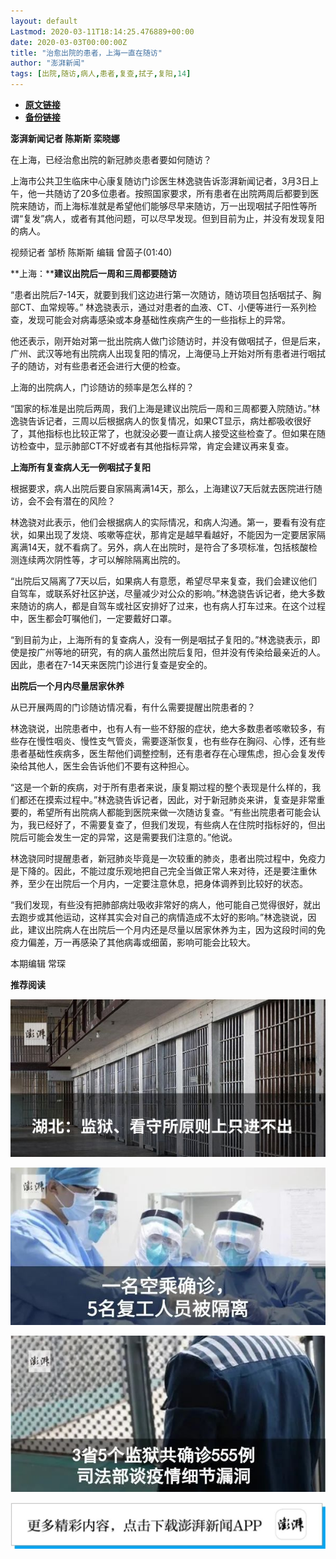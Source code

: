 ```yaml
---
layout: default
Lastmod: 2020-03-11T18:14:25.476889+00:00
date: 2020-03-03T00:00:00Z
title: "治愈出院的患者，上海一直在随访"
author: "澎湃新闻"
tags: [出院,随访,病人,患者,复查,拭子,复阳,14]
---
```


* [**原文链接**](https://mp.weixin.qq.com/s/pK5v-ZnI2QHif0L0LDYlsw)
* [**备份链接**](http://archive.today/QeAXj)


**澎湃新闻记者 陈斯斯 栾晓娜**

  

在上海，已经治愈出院的新冠肺炎患者要如何随访？

  
上海市公共卫生临床中心康复随访门诊医生林逸骁告诉澎湃新闻记者，3月3日上午，他一共随访了20多位患者。按照国家要求，所有患者在出院两周后都要到医院来随访，而上海标准就是希望他们能够尽早来随访，万一出现咽拭子阳性等所谓“复发”病人，或者有其他问题，可以尽早发现。但到目前为止，并没有发现复阳的病人。

  

视频记者 邹桥 陈斯斯 编辑 曾茵子(01:40)  

  
**上海：****建议出院后一周和三周都要随访**

“患者出院后7-14天，就要到我们这边进行第一次随访，随访项目包括咽拭子、胸部CT、血常规等。” 林逸骁表示，通过对患者的血液、CT、小便等进行一系列检查，发现可能会对病毒感染或本身基础性疾病产生的一些指标上的异常。

  
他还表示，刚开始对第一批出院病人做门诊随访时，并没有做咽拭子，但是后来，广州、武汉等地有出院病人出现复阳的情况，上海便马上开始对所有患者进行咽拭子的随访，对有些患者还会进行大便的检查。

  
上海的出院病人，门诊随访的频率是怎么样的？

  
“国家的标准是出院后两周，我们上海是建议出院后一周和三周都要入院随访。”林逸骁告诉记者，三周以后根据病人的恢复情况，如果CT显示，病灶都吸收很好了，其他指标也比较正常了，也就没必要一直让病人接受这些检查了。但如果在随访检查中，显示肺部CT不好或者有其他指标异常，肯定会建议再来复查。

  
**上海所有复查病人无一例咽拭子复阳**

根据要求，病人出院后要自家隔离满14天，那么，上海建议7天后就去医院进行随访，会不会有潜在的风险？

  
林逸骁对此表示，他们会根据病人的实际情况，和病人沟通。第一，要看有没有症状，如果出现了发烧、咳嗽等症状，那肯定是越早看越好，不能因为一定要居家隔离满14天，就不看病了。另外，病人在出院时，是符合了多项标准，包括核酸检测连续两次阴性等，才可以解除隔离出院的。

  
“出院后又隔离了7天以后，如果病人有意愿，希望尽早来复查，我们会建议他们自驾车，或联系好社区护送，尽量减少对公众的影响。”林逸骁告诉记者，绝大多数来随访的病人，都是自驾车或社区安排好了过来，也有病人打车过来。在这个过程中，医生都会叮嘱他们，一定要戴好口罩。

  
“到目前为止，上海所有的复查病人，没有一例是咽拭子复阳的。”林逸骁表示，即使是按广州等地的研究，有的病人虽然出院后复阳，但并没有传染给最亲近的人。因此，患者在7-14天来医院门诊进行复查是安全的。

  
**出院后一个月内尽量居家休养**

从已开展两周的门诊随访情况看，有什么需要提醒出院患者的？

  
林逸骁说，出院患者中，也有人有一些不舒服的症状，绝大多数患者咳嗽较多，有些存在慢性咽炎、慢性支气管炎，需要逐渐恢复，也有些存在胸闷、心悸，还有些患者基础性疾病多，医生帮他们调整控制，还有患者存在心理焦虑，担心会复发传染给其他人，医生会告诉他们不要有这种担心。

  
“这是一个新的疾病，对于所有患者来说，康复期过程的整个表现是什么样的，我们都还在摸索过程中。”林逸骁告诉记者，因此，对于新冠肺炎来讲，复查是非常重要的，希望所有出院病人都能到医院来做一次随访复查。“有些出院患者可能会认为，我已经好了，不需要复查了，但我们发现，有些病人在住院时指标好的，但出院后可能会发生一定的异常，这是需要我们注意的。”他说。

  
林逸骁同时提醒患者，新冠肺炎毕竟是一次较重的肺炎，患者出院过程中，免疫力是下降的。因此，不能过度乐观地把自己完全当做正常人来对待，还是要注重休养，至少在出院后一个月内，一定要注意休息，把身体调养到比较好的状态。

  
“我们发现，有些没有把肺部病灶吸收非常好的病人，他可能自己觉得很好，就出去跑步或其他运动，这样其实会对自己的病情造成不太好的影响。”林逸骁说，因此，建议出院病人在出院后一个月内还是尽量以居家休养为主，因为这段时间的免疫力偏差，万一再感染了其他病毒或细菌，影响可能会比较大。

  

本期编辑 常琛  

  

**推荐阅读**

  

[![](/images/post/bfcdf769ac262801bec9b16cc6422555.jpg)](http://mp.weixin.qq.com/s?__biz=MjM5MzI5NTU3MQ==&mid=2651593304&idx=1&sn=671c6ca0c2dce031191827961bfc6acc&chksm=bd6187e48a160ef286888a28f152c27b9bee424aaf62b4785773dd82a50ef7da87681ec9c248&scene=21#wechat_redirect)

[![](/images/post/e8ccacbffdf511cddd49c428ad6e5ab3.jpg)](http://mp.weixin.qq.com/s?__biz=MjM5MzI5NTU3MQ==&mid=2651593389&idx=1&sn=4fc474dab2b95fbbcb5f3045cab47673&chksm=bd6187118a160e07658664371f334ae2f6d5244db0df811e2f62c821af19413ce0b44870cba5&scene=21#wechat_redirect)

[![](/images/post/f1f712a41c833b925f580fc6afb6134e.jpg)](http://mp.weixin.qq.com/s?__biz=MjM5MzI5NTU3MQ==&mid=2651592190&idx=1&sn=1c71ea092657d170ce72634620c5075e&chksm=bd6188428a160154df3260c291a14142a49847bdfdfdbd7d54f39d69d080fcb8db503724ac4a&scene=21#wechat_redirect)

[![](/images/post/faa036129172f4ba4cb775ad946d1eff.jpg)](https://a.app.qq.com/o/simple.jsp?pkgname=com.wondertek.paper)


